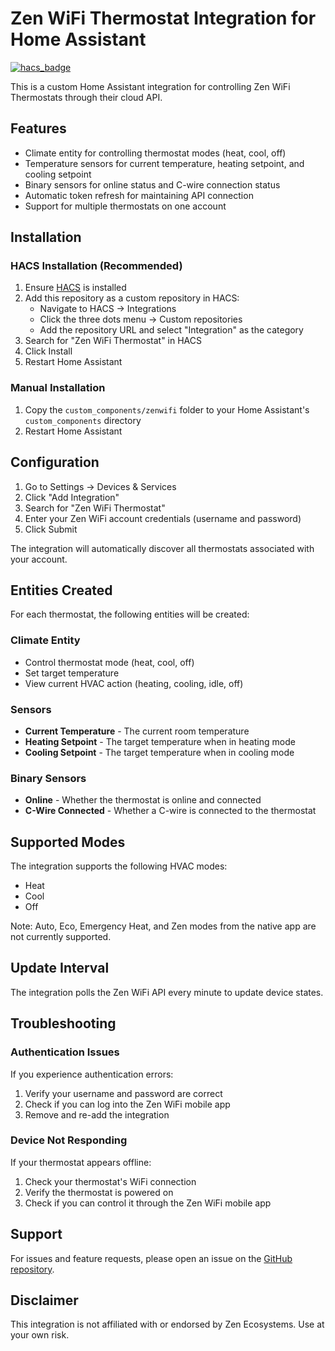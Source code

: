 # Zen WiFi Thermostat Integration for Home Assistant

[![hacs_badge](https://img.shields.io/badge/HACS-Custom-41BDF5.svg)](https://github.com/hacs/integration)

This is a custom Home Assistant integration for controlling Zen WiFi Thermostats through their cloud API.

## Features

- Climate entity for controlling thermostat modes (heat, cool, off)
- Temperature sensors for current temperature, heating setpoint, and cooling setpoint
- Binary sensors for online status and C-wire connection status
- Automatic token refresh for maintaining API connection
- Support for multiple thermostats on one account

## Installation

### HACS Installation (Recommended)

1. Ensure [HACS](https://hacs.xyz/) is installed
2. Add this repository as a custom repository in HACS:
   - Navigate to HACS → Integrations
   - Click the three dots menu → Custom repositories
   - Add the repository URL and select "Integration" as the category
3. Search for "Zen WiFi Thermostat" in HACS
4. Click Install
5. Restart Home Assistant

### Manual Installation

1. Copy the `custom_components/zenwifi` folder to your Home Assistant's `custom_components` directory
2. Restart Home Assistant

## Configuration

1. Go to Settings → Devices & Services
2. Click "Add Integration"
3. Search for "Zen WiFi Thermostat"
4. Enter your Zen WiFi account credentials (username and password)
5. Click Submit

The integration will automatically discover all thermostats associated with your account.

## Entities Created

For each thermostat, the following entities will be created:

### Climate Entity
- Control thermostat mode (heat, cool, off)
- Set target temperature
- View current HVAC action (heating, cooling, idle, off)

### Sensors
- **Current Temperature** - The current room temperature
- **Heating Setpoint** - The target temperature when in heating mode
- **Cooling Setpoint** - The target temperature when in cooling mode

### Binary Sensors
- **Online** - Whether the thermostat is online and connected
- **C-Wire Connected** - Whether a C-wire is connected to the thermostat

## Supported Modes

The integration supports the following HVAC modes:
- Heat
- Cool
- Off

Note: Auto, Eco, Emergency Heat, and Zen modes from the native app are not currently supported.

## Update Interval

The integration polls the Zen WiFi API every minute to update device states.

## Troubleshooting

### Authentication Issues
If you experience authentication errors:
1. Verify your username and password are correct
2. Check if you can log into the Zen WiFi mobile app
3. Remove and re-add the integration

### Device Not Responding
If your thermostat appears offline:
1. Check your thermostat's WiFi connection
2. Verify the thermostat is powered on
3. Check if you can control it through the Zen WiFi mobile app

## Support

For issues and feature requests, please open an issue on the [GitHub repository](https://github.com/yourusername/zenwifi-hacs).

## Disclaimer

This integration is not affiliated with or endorsed by Zen Ecosystems. Use at your own risk.